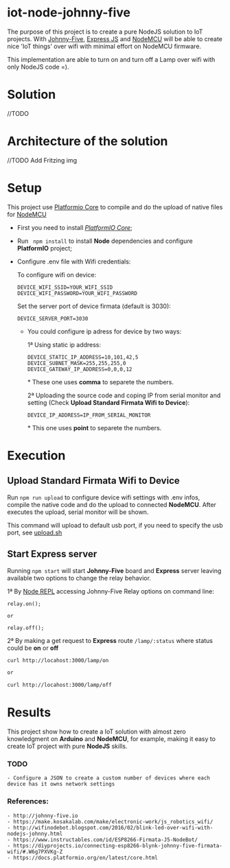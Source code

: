 # iot-node-johnny-five

The purpose of this project is to create a pure NodeJS solution to IoT projects. With [Johnny-Five](http://johnny-five.io), [Express JS](http://expressjs.com) and [NodeMCU](http://nodemcu.com/index_en.html) will be able to create nice 'IoT things' over wifi with minimal effort on NodeMCU firmware.

This implementation are able to turn on and turn off a Lamp over wifi with only NodeJS code =).

# Solution

//TODO

# Architecture of the solution

//TODO Add Fritzing img

# Setup

This project use [Platformio Core](https://docs.platformio.org/en/latest/core.html) to compile and do the upload of native files for [NodeMCU](http://nodemcu.com/index_en.html)

 - First you need to install *[PlatformIO Core](https://docs.platformio.org/en/latest/installation.html)*;
 - Run ``` npm install``` to install **Node** dependencies and configure **PlatformIO** project;
 - Configure .env file with Wifi credentials:

    To configure wifi on device:

    ```
    DEVICE_WIFI_SSID=YOUR_WIFI_SSID
    DEVICE_WIFI_PASSWORD=YOUR_WIFI_PASSWORD        
    ```

    Set the server port of device firmata (default is 3030):
    ```
    DEVICE_SERVER_PORT=3030
    ```

    -   You could configure ip adress for device by two ways:
    
        1ª Using static ip address:
        ```
        DEVICE_STATIC_IP_ADDRESS=10,101,42,5
        DEVICE_SUBNET_MASK=255,255,255,0
        DEVICE_GATEWAY_IP_ADDRESS=0,0,0,12
        ```
    
        \* These one uses **comma** to separete the numbers.

        2ª Uploading the source code and coping IP from serial monitor and setting (Check **Upload Standard Firmata Wifi to Device**):
        ```
        DEVICE_IP_ADDRESS=IP_FROM_SERIAL_MONITOR
        ```
        \* This one uses **point** to separete the numbers.

# Execution

## Upload Standard Firmata Wifi to Device

Run ```npm run upload``` to configure device wifi settings with .env infos, compile the native code and do the upload to connected **NodeMCU**. After executes the upload, serial monitor will be shown.

This command will upload to default usb port, if you need to specify the usb port, see [upload.sh](scripts/pio/upload.sh)

## Start Express server

Running ```npm start```  will start **Johnny-Five** board and **Express** server leaving available two options to change the relay behavior.

1ª By [Node REPL](https://nodejs.org/api/repl.html) accessing Johnny-Five Relay options on command line:
```
relay.on();

or

relay.off();
```

2ª By making a get request to **Express** route ```/lamp/:status``` where status could be **on** or **off**

```sh
curl http://locahost:3000/lamp/on

or

curl http://locahost:3000/lamp/off
```

# Results

This project show how to create a IoT solution with almost zero knowledgment on **Arduino** and **NodeMCU**, for example, making it easy to create IoT project with  pure **NodeJS** skills.


### TODO
    - Configure a JSON to create a custom number of devices where each device has it owns network settings

### References:
    - http://johnny-five.io
    - https://make.kosakalab.com/make/electronic-work/js_robotics_wifi/
    - http://wifinodebot.blogspot.com/2016/02/blink-led-over-wifi-with-nodejs-johnny.html
    - https://www.instructables.com/id/ESP8266-Firmata-J5-NodeBot/
    - https://diyprojects.io/connecting-esp8266-blynk-johnny-five-firmata-wifi/#.W6g7PXVKg-Z
    - https://docs.platformio.org/en/latest/core.html
